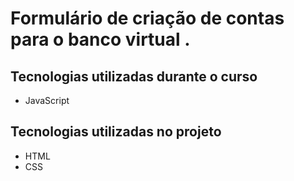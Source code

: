 # Formulário de criação de contas para o banco virtual .

## Tecnologias utilizadas durante o curso
* JavaScript

## Tecnologias utilizadas no projeto
* HTML
* CSS
